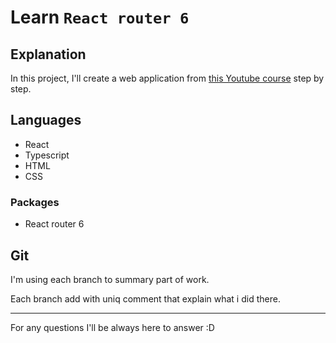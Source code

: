 # Learn `React router 6`

## Explanation

In this project, I'll create a web application from [this Youtube course]('https://www.youtube.com/watch?v=nDGA3km5He4') step by step.

## Languages
* React
* Typescript
* HTML
* CSS

### Packages
* React router 6


## Git
I'm using each branch to summary part of work.

Each branch add with uniq comment that explain what i did there.





----
For any questions I'll be always here to answer :D
